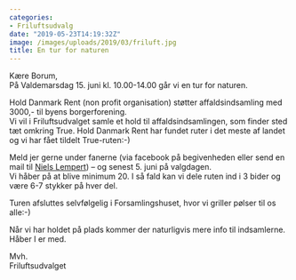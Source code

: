 ```yaml
---
categories:
- Friluftsudvalg
date: "2019-05-23T14:19:32Z"
image: /images/uploads/2019/03/friluft.jpg
title: En tur for naturen
---
```


Kære Borum,  
På Valdemarsdag 15. juni kl. 10.00-14.00 går vi en tur for naturen.  


Hold Danmark Rent (non profit organisation) støtter affaldsindsamling med 3000,- til byens borgerforening.  
Vi vil i Friluftsudvalget samle et hold til affaldsindsamlingen, som finder sted tæt omkring True. Hold Danmark Rent har fundet ruter i det meste af landet og vi har fået tildelt True-ruten:-)  
  
Meld jer gerne under fanerne (via facebook på begivenheden eller send en mail til [Niels Lempert](mailto:lempert@gefiber.dk)) – og senest 5. juni på valgdagen.   
Vi håber på at blive minimum 20. I så fald kan vi dele ruten ind i 3 bider og være 6-7 stykker på hver del.  
  
Turen afsluttes selvfølgelig i Forsamlingshuset, hvor vi griller pølser til os alle:-)  
  
Når vi har holdet på plads kommer der naturligvis mere info til indsamlerne.   
Håber I er med.  
  
Mvh.  
Friluftsudvalget
